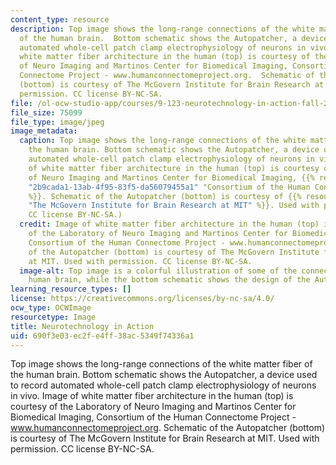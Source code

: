```yaml
---
content_type: resource
description: Top image shows the long-range connections of the white matter fiber
  of the human brain.  Bottom schematic shows the Autopatcher, a device used to record
  automated whole-cell patch clamp electrophysiology of neurons in vivo. Image of
  white matter fiber architecture in the human (top) is courtesy of the Laboratory
  of Neuro Imaging and Martinos Center for Biomedical Imaging, Consortium of the Human
  Connectome Project - www.humanconnectomeproject.org.  Schematic of the Autopatcher
  (bottom) is courtesy of The McGovern Institute for Brain Research at MIT. Used with
  permission. CC license BY-NC-SA.
file: /ol-ocw-studio-app/courses/9-123-neurotechnology-in-action-fall-2014/690f3e03ec2fe4ff38ac5349f74336a1_9-123f14.jpg
file_size: 75099
file_type: image/jpeg
image_metadata:
  caption: Top image shows the long-range connections of the white matter fiber of
    the human brain. Bottom schematic shows the Autopatcher, a device used to record
    automated whole-cell patch clamp electrophysiology of neurons in vivo. (Image
    of white matter fiber architecture in the human (top) is courtesy of the Laboratory
    of Neuro Imaging and Martinos Center for Biomedical Imaging, {{% resource_link
    "2b9cada1-13ab-4f95-83f5-da56079455a1" "Consortium of the Human Connectome Project"
    %}}. Schematic of the Autopatcher (bottom) is courtesy of {{% resource_link "bde4f7fd-22b7-4d0a-996d-dc7c985a7ede"
    "The McGovern Institute for Brain Research at MIT" %}}. Used with permission.
    CC license BY-NC-SA.)
  credit: Image of white matter fiber architecture in the human (top) is courtesy
    of the Laboratory of Neuro Imaging and Martinos Center for Biomedical Imaging,
    Consortium of the Human Connectome Project - www.humanconnectomeproject.org. Schematic
    of the Autopatcher (bottom) is courtesy of The McGovern Institute for Brain Research
    at MIT. Used with permission. CC license BY-NC-SA.
  image-alt: Top image is a colorful illustration of some of the connections in the
    human brain, while the bottom schematic shows the design of the Autopatcher apparatus.
learning_resource_types: []
license: https://creativecommons.org/licenses/by-nc-sa/4.0/
ocw_type: OCWImage
resourcetype: Image
title: Neurotechnology in Action
uid: 690f3e03-ec2f-e4ff-38ac-5349f74336a1
---
```

Top image shows the long-range connections of the white matter fiber of the human brain.  Bottom schematic shows the Autopatcher, a device used to record automated whole-cell patch clamp electrophysiology of neurons in vivo. Image of white matter fiber architecture in the human (top) is courtesy of the Laboratory of Neuro Imaging and Martinos Center for Biomedical Imaging, Consortium of the Human Connectome Project - www.humanconnectomeproject.org.  Schematic of the Autopatcher (bottom) is courtesy of The McGovern Institute for Brain Research at MIT. Used with permission. CC license BY-NC-SA.